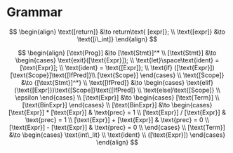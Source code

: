 # Grammar
$$ 
\begin{align}
    \text{[return]} &\to return\text{ [expr]}; 
    \\
    \text{[expr]} &\to \text{[i\_int]}
\end{align}
$$

$$
\begin{align}
[\text{Prog}] &\to [\text{Stmt}]^* \\
[\text{Stmt}] &\to
\begin{cases}
\text{exit}([\text{Expr}]); \\
\text{let}\space\text{ident} = [\text{Expr}]; \\
\text{ident} = \text{[Expr]}; \\
\text{if} ([\text{Expr}])[\text{Scope}]\text{[IfPred]}\\
[\text{Scope}]
\end{cases} \\
\text{[Scope]} &\to {[\text{Stmt}]^*} \\
\text{[IfPred]} &\to
\begin{cases}
\text{elif}(\text{[Expr]})\text{[Scope]}\text{[IfPred]} \\
\text{else}\text{[Scope]} \\
\epsilon
\end{cases} \\
[\text{Expr}] &\to
\begin{cases}
[\text{Term}] \\
[\text{BinExpr}]
\end{cases} \\
[\text{BinExpr}] &\to
\begin{cases}
[\text{Expr}] * [\text{Expr}] & \text{prec} = 1 \\
[\text{Expr}] / [\text{Expr}] & \text{prec} = 1 \\
[\text{Expr}] + [\text{Expr}] & \text{prec} = 0 \\
[\text{Expr}] - [\text{Expr}] & \text{prec} = 0 \\
\end{cases} \\
[\text{Term}] &\to
\begin{cases}
\text{int\_lit} \\
\text{ident} \\
([\text{Expr}])
\end{cases}
\end{align}
$$
